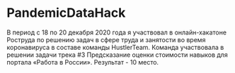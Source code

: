 # PandemicDataHack
В период с 18 по 20 декабря 2020 года я участвовал в онлайн-хакатоне Роструда по решению задач в сфере труда и занятости во время коронавируса в составе команды HustlerTeam. Команда участвовала в решении задачи трека #3 Предсказание оценки стоимости навыков для портала «Работа в России». Результат - 10 место.
